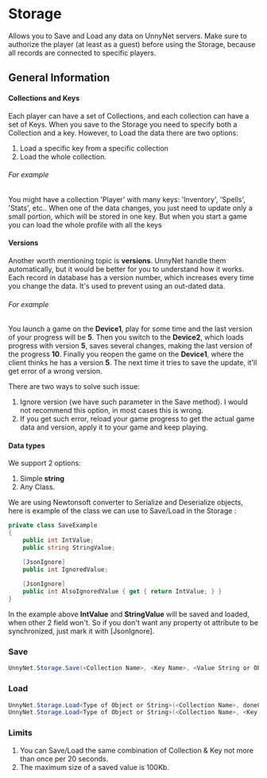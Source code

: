 # Storage

Allows you to Save and Load any data on UnnyNet servers. Make sure to authorize the player (at least as a guest) before using the Storage, because all records are connected to specific players.


## General Information

#### Collections and Keys
Each player can have a set of Collections, and each collection can have a set of Keys. When you save to the Storage you need to specify both a Collection and a key. However, to Load the data there are two options:

1. Load a specific key from a specific collection
2. Load the whole collection. 

###### For example 
You might have a collection 'Player' with many keys: 'Inventory', 'Spells', 'Stats', etc.. When one of the data changes, you just need to update only a small portion, which will be stored in one key. But when you start a game you can load the whole profile with all the keys

#### Versions
Another worth mentioning topic is **versions**. UnnyNet handle them automatically, but it would be better for you to understand how it works. 
Each record in database has a version number, which increases every time you change the data. It's used to prevent using an out-dated data. 

###### For example 
You launch a game on the **Device1**, play for some time and the last version of your progress will be **5**. Then you switch to the **Device2**, which loads progress with version **5**, saves several changes, making the last version of the progress **10**. Finally you reopen the game on the **Device1**, where the client thinks he has a version **5**. The next time it tries to save the update, it'll get error of a wrong version. 

There are two ways to solve such issue:

1. Ignore version (we have such parameter in the Save method). I would not recommend this option, in most cases this is wrong.
2. If you get such error, reload your game progress to get the actual game data and version, apply it to your game and keep playing.

#### Data types

We support 2 options:

1. Simple **string**
2. Any Class. 

We are using Newtonsoft converter to Serialize and Deserialize objects, here is example of the class we can use to Save/Load in the Storage :

```csharp fct_label="Unity"
private class SaveExample
{
    public int IntValue;
    public string StringValue;

    [JsonIgnore]
    public int IgnoredValue;
    
    [JsonIgnore]
    public int AlsoIgnoredValue { get { return IntValue; } }
}   
```

In the example above **IntValue** and **StringValue** will be saved and loaded, when other 2 field won't. So if you don't want any property ot attribute to be synchronized, just mark it with [JsonIgnore].

### Save

```csharp fct_label="Unity"
UnnyNet.Storage.Save(<Collection Name>, <Key Name>, <Value String or Object>, doneCallback);
```

### Load

```csharp fct_label="Unity"
UnnyNet.Storage.Load<Type of Object or String>(<Collection Name>, doneCallback);
UnnyNet.Storage.Load<Type of Object or String>(<Collection Name>, <Key Name>, doneCallback);
```

### Limits

1. You can Save/Load the same combination of Collection & Key not more than once per 20 seconds.
2. The maximum size of a saved value is 100Kb.
